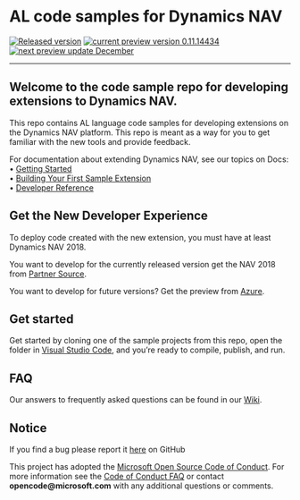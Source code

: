 ﻿
# AL code samples for Dynamics NAV
 [![Released version](https://img.shields.io/badge/Release_version-0.12.15355-green.svg?style=flat-square)](https://aka.ms/navdeveloperpreview) [![current preview version 0.11.14434](https://img.shields.io/badge/Current_Preview_Version-0.11.14434-orange.svg?style=flat-square)](https://github.com/Microsoft/AL/milestone/11) [![next preview update December](https://img.shields.io/badge/Next_Preview_Update-December_Update-blue.svg?style=flat-square)](https://github.com/Microsoft/AL/milestone/12)

---

## Welcome to the code sample repo for developing extensions to Dynamics NAV.

This repo contains AL language code samples for developing extensions on the Dynamics NAV platform. This repo is meant as a way for you to get familiar with the new tools and provide feedback.

<!--
We're still in preview, so you might bump into bugs. We're sorry about that, but we're working as fast as we can to fix them. -->


For documentation about extending Dynamics NAV, see our topics on Docs:  
•	[Getting Started](https://docs.microsoft.com/en-us/dynamics-nav/developer/devenv-get-started)   
•	[Building Your First Sample Extension](https://docs.microsoft.com/en-us/dynamics-nav/developer/devenv-extension-example)  
•	[Developer Reference](https://docs.microsoft.com/en-us/dynamics-nav/)  


## Get the New Developer Experience

To deploy code created with the new extension, you must have at least Dynamics NAV 2018.

You want to develop for the currently released version get the NAV 2018 from [Partner Source](https://mbs.microsoft.com/partnersource/global/deployment/downloads/product-releases/msdnav2018download).

You want to develop for future versions? Get the preview from [Azure](https://aka.ms/navdeveloperpreview).

## Get started

Get started by cloning one of the sample projects from this repo, open the folder in [Visual Studio Code](https://code.visualstudio.com/Download), and you’re ready to compile, publish, and run.

## FAQ

Our answers to frequently asked questions can be found in our [Wiki](https://github.com/Microsoft/AL/wiki/Frequently-Asked-Questions).

## Notice

<!-- __We're still in preview, so you might bump into bugs. We're sorry about that, but we're working as fast as we can to fix them.__ -->

If you find a bug please report it [here](https://github.com/Microsoft/AL/issues/new) on GitHub

This project has adopted the [Microsoft Open Source Code of Conduct](https://opensource.microsoft.com/codeofconduct/). For more information see the [Code of Conduct FAQ](https://opensource.microsoft.com/codeofconduct/faq/) or contact __opencode@microsoft.com__ with any additional questions or comments.
